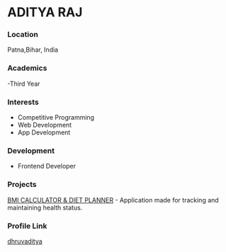 # ADITYA RAJ

### Location

Patna,Bihar, India

### Academics

-Third Year

### Interests

-   Competitive Programming
-   Web Development
-   App Development

### Development

-   Frontend Developer

### Projects

[BMI CALCULATOR & DIET PLANNER](https://github.com/dhruvaditya/FLUTTER) - Application made for tracking and maintaining health status.

### Profile Link

[dhruvaditya](https://github.com/dhruvaditya)
